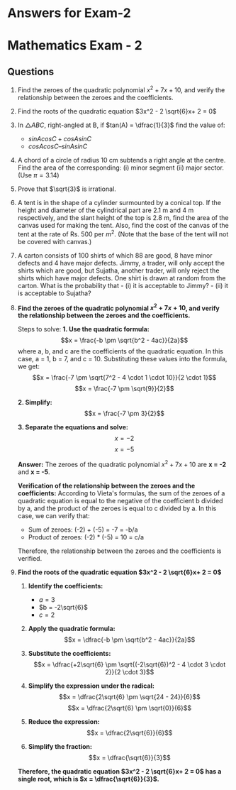 # Answers for Exam-2


# Mathematics Exam - 2

## Questions

1. Find the zeroes of the quadratic polynomial $x^2+ 7x + 10$, and verify the relationship between the zeroes and the coefficients.
2. Find the roots of the quadratic equation $3x^2 - 2 \sqrt{6}x+ 2 = 0$
3.  In $\triangle ABC$, right-angled at B, if $tan(A) = \dfrac{1}{3}$ find the value of:
      - $sin A cos C + cos A sin C$
      - $cos A cos C – sin A sin C$

4.   A chord of a circle of radius 10 cm subtends a right angle at the centre. Find the area of the corresponding: (i) minor segment (ii) major sector. (Use $\pi = 3.14$)
5.   Prove that $\sqrt{3}$ is irrational.
6.   A tent is in the shape of a cylinder surmounted by a conical top. If the height and diameter of the cylindrical part are 2.1 m and 4 m respectively, and the slant height of the top is 2.8 m, find the area of the canvas used for making the tent. Also, find the cost of the canvas of the tent at the rate of Rs. 500 per $m^2$. (Note that the base of the tent will not be covered with canvas.)
7. A carton consists of 100 shirts of which 88 are good, 8 have minor defects and 4 have major defects. Jimmy, a trader, will only accept the shirts which are good, but Sujatha, another trader, will only reject the shirts which have major defects. One shirt is drawn at random from the carton. What is the probability that
         -  (i) it is acceptable to Jimmy?
         -  (ii) it is acceptable to Sujatha?




1. **Find the zeroes of the quadratic polynomial $x^2+ 7x + 10$, and verify the relationship between the zeroes and the coefficients.**

    Steps to solve:
    **1. Use the quadratic formula:**
    $$x = \frac{-b \pm \sqrt{b^2 - 4ac}}{2a}$$
    where a, b, and c are the coefficients of the quadratic equation. In this case, a = 1, b = 7, and c = 10. Substituting these values into the formula, we get:
    $$x = \frac{-7 \pm \sqrt{7^2 - 4 \cdot 1 \cdot 10}}{2 \cdot 1}$$
    $$x = \frac{-7 \pm \sqrt{9}}{2}$$
    
    **2. Simplify:**
    $$x = \frac{-7 \pm 3}{2}$$
    
    **3. Separate the equations and solve:**
    $$x = -2$$
    $$x = -5$$
    
    **Answer:**
    The zeroes of the quadratic polynomial $x^2+7x+10$ are **x = -2** and **x = -5**.
    
    **Verification of the relationship between the zeroes and the coefficients:**
    According to Vieta's formulas, the sum of the zeroes of a quadratic equation is equal to the negative of the coefficient b divided by a, and the product of the zeroes is equal to c divided by a. In this case, we can verify that:
    
    * Sum of zeroes: (-2) + (-5) = -7 = -b/a
    * Product of zeroes: (-2) * (-5) = 10 = c/a
    
    Therefore, the relationship between the zeroes and the coefficients is verified.

2. **Find the roots of the quadratic equation $3x^2 - 2 \sqrt{6}x+ 2 = 0$**

      
      1. **Identify the coefficients:**
         - $a = 3$
         - $b = -2\sqrt{6}$
         - $c = 2$
      
      2. **Apply the quadratic formula:**
         $$x = \dfrac{-b \pm \sqrt{b^2 - 4ac}}{2a}$$
      
      3. **Substitute the coefficients:**
         $$x = \dfrac{+2\sqrt{6} \pm \sqrt{(-2\sqrt{6})^2 - 4 \cdot 3 \cdot 2}}{2 \cdot 3}$$
      
      4. **Simplify the expression under the radical:**
         $$x = \dfrac{2\sqrt{6} \pm \sqrt{24 - 24}}{6}$$
         $$x = \dfrac{2\sqrt{6} \pm \sqrt{0}}{6}$$
      
      5. **Reduce the expression:**
         $$x = \dfrac{2\sqrt{6}}{6}$$
      
      6. **Simplify the fraction:**
         $$x = \dfrac{\sqrt{6}}{3}$$
      
      **Therefore, the quadratic equation $3x^2 - 2 \sqrt{6}x+ 2 = 0$ has a single root, which is $x = \dfrac{\sqrt{6}}{3}$.**


